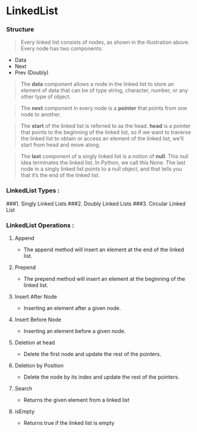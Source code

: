 # LinkedList 

### Structure
> Every linked list consists of nodes, as shown in the illustration above. Every node has two components:

- Data
- Next
- Prev (Doubly)
> The **data** component allows a node in the linked list to store an element of data that can be of type string, character, number, or any other type of object.

> The **next** component in every node is a **pointer** that points from one node to another.

> The **start** of the linked list is referred to as the head. **head** is a pointer that points to the beginning of the linked list, so if we want to traverse the linked list to obtain or access an element of the linked list, we’ll start from head and move along.

> The **last** component of a singly linked list is a notion of **null**. This null idea terminates the linked list. In Python, we call this None. The last node in a singly linked list points to a null object, and that tells you that it’s the end of the linked list.

### LinkedList Types :

###1. Singly Linked Lists
###2. Doubly Linked Lists
###3. Circular Linked List

### LinkedList Operations :

1. Append
   - The append method will insert an element at the end of the linked list.
   
2. Prepend
   - The prepend method will insert an element at the beginning of the linked list.

3. Insert After Node
   - Inserting an element after a given node.

4. Insert Before Node
   - Inserting an element before a given node.

5. Deletion at head
   - Delete the first node and update the rest of the pointers.

6. Deletion by Position
   - Delete the node by its index and update the rest of the pointers.

7. Search
   - Returns the given element from a linked list

8. isEmpty
   - Returns true if the linked list is empty